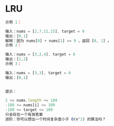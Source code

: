 <!--
 * @Date: 2022-03-28 11:13:33
 * @LastEditors: 赵聪
 * @LastEditTime: 2022-03-29 18:05:27
 * @FilePath: /leetCode/算术表达式/README.md
-->
# LRU

```javascript
示例 1：

输入：nums = [2,7,11,15], target = 9
输出：[0,1]
解释：因为 nums[0] + nums[1] == 9 ，返回 [0, 1] 。
示例 2：

输入：nums = [3,2,4], target = 6
输出：[1,2]
示例 3：

输入：nums = [3,3], target = 6
输出：[0,1]
 

提示：

2 <= nums.length <= 104
-109 <= nums[i] <= 109
-109 <= target <= 109
只会存在一个有效答案
进阶：你可以想出一个时间复杂度小于 O(n^2) 的算法吗？


```
